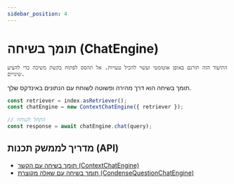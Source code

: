 ```yaml
---
sidebar_position: 4
---
```


# תומך בשיחה (ChatEngine)

`התיעוד הזה תורגם באופן אוטומטי ועשוי להכיל טעויות. אל תהסס לפתוח בקשת משיכה כדי להציע שינויים.`

תומך בשיחה הוא דרך מהירה ופשוטה לשוחח עם הנתונים באינדקס שלך.

```typescript
const retriever = index.asRetriever();
const chatEngine = new ContextChatEngine({ retriever });

// התחל לשוחח
const response = await chatEngine.chat(query);
```

## מדריך לממשק תכנות (API)

- [תומך בשיחה עם הקשר (ContextChatEngine)](../../api/classes/ContextChatEngine.md)
- [תומך בשיחה עם שאלה מקוצרת (CondenseQuestionChatEngine)](../../api/classes/ContextChatEngine.md)
